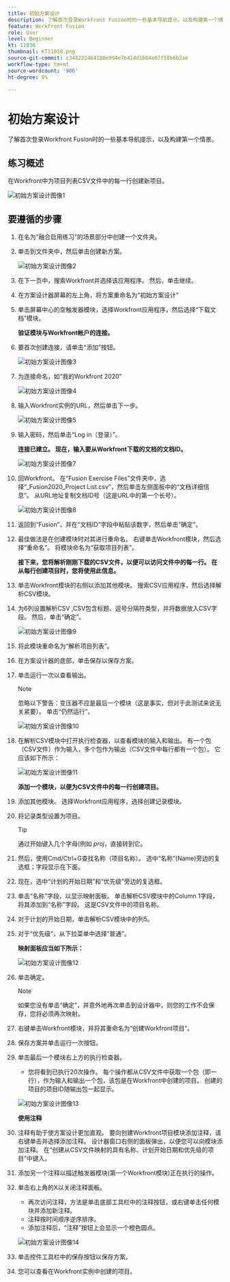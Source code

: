 ```yaml
---
title: 初始方案设计
description: 了解首次登录Workfront Fusion时的一些基本导航提示，以及构建第一个情景。
feature: Workfront Fusion
role: User
level: Beginner
kt: 11038
thumbnail: KT11038.png
source-git-commit: c348222464180e994e7b414d1b84e07f58b6b2ae
workflow-type: tm+mt
source-wordcount: '906'
ht-degree: 0%

---
```



# 初始方案设计

了解首次登录Workfront Fusion时的一些基本导航提示，以及构建第一个情景。

## 练习概述

在Workfront中为项目列表CSV文件中的每一行创建新项目。

![初始方案设计图像1](../12-exercises/assets/initial-scenario-design-1.png)

## 要遵循的步骤

1. 在名为“融合启用练习”的场景部分中创建一个文件夹。
1. 单击到文件夹中，然后单击创建新方案。

   ![初始方案设计图像2](../12-exercises/assets/initial-scenario-design-2.png)

1. 在下一页中，搜索Workfront并选择该应用程序。 然后，单击继续。
1. 在方案设计器屏幕的左上角，将方案重命名为“初始方案设计”
1. 单击屏幕中心的空触发器模块，选择Workfront应用程序，然后选择“下载文档”模块。

   **验证模块与Workfront帐户的连接。**

1. 要首次创建连接，请单击“添加”按钮。

   ![初始方案设计图像3](../12-exercises/assets/initial-scenario-design-3.png)

1. 为连接命名，如“我的Workfront 2020”

   ![初始方案设计图像4](../12-exercises/assets/initial-scenario-design-4.png)

1. 输入Workfront实例的URL，然后单击下一步。

   ![初始方案设计图像5](../12-exercises/assets/initial-scenario-design-5.png)

1. 输入密码，然后单击“Log in（登录）”。

   **连接已建立。 现在，输入要从Workfront下载的文档的文档ID。**

   ![初始方案设计图像7](../12-exercises/assets/initial-scenario-design-7.png)

1. 回Workfront。 在“Fusion Exercise Files”文件夹中，选择“_Fusion2020_Project List.csv”，然后单击左侧面板中的“文档详细信息”。 从URL地址复制文档ID号（这是URL中的第一个长号）。

   ![初始方案设计图像8](../12-exercises/assets/initial-scenario-design-8.png)

1. 返回到“Fusion”，并在“文档ID”字段中粘贴该数字，然后单击“确定”。
1. 最佳做法是在创建模块时对其进行重命名。 右键单击Workfront模块，然后选择“重命名”。 将模块命名为“获取项目列表”。

   **接下来，您将解析刚刚下载的CSV文件，以便可以访问文件中的每一行。 在从每行创建项目时，您将使用此信息。**

1. 单击Workfront模块的右侧以添加其他模块。 搜索CSV应用程序，然后选择解析CSV模块。
1. 为6列设置解析CSV ,CSV包含标题、逗号分隔符类型，并将数据放入CSV字段。 然后，单击“确定”。

   ![初始方案设计图像9](../12-exercises/assets/initial-scenario-design-9.png)

1. 将此模块重命名为“解析项目列表”。
1. 在方案设计器的底部，单击保存以保存方案。
1. 单击运行一次以查看输出。

   >[!NOTE]
   >
   >忽略以下警告：变压器不应是最后一个模块（这是事实，但对于此测试来说无关紧要）。 单击“仍然运行”。

   ![初始方案设计图像10](../12-exercises/assets/initial-scenario-design-10.png)

1. 在解析CSV模块中打开执行检查器，以查看模块的输入和输出。 有一个包（CSV文件）作为输入，多个包作为输出（CSV文件中每行都有一个包）。 它应该如下所示：

   ![初始方案设计图像11](../12-exercises/assets/initial-scenario-design-11.png)

   **添加一个模块，以便为CSV文件中的每一行创建项目。**

1. 添加其他模块。 选择Workfront应用程序，选择创建记录模块。
1. 将记录类型设置为项目。

   >[!TIP]
   >
   >通过开始键入几个字母(例如 *proj*，直接转到它。

1. 然后，使用Cmd/Ctrl+G查找名称（项目名称）。 选中“名称”(Name)旁边的复选框；字段显示在下面。
1. 现在，选中“计划的开始日期”和“优先级”旁边的复选框。
1. 单击“名称”字段，以显示映射面板。 单击解析CSV模块中的Column 1字段，将其添加到“名称”字段。 这是CSV文件中的项目名称。
1. 对于计划的开始日期，单击解析CSV模块中的列5。
1. 对于“优先级”，从下拉菜单中选择“普通”。

   **映射面板应当如下所示：**

   ![初始方案设计图像12](../12-exercises/assets/initial-scenario-design-12.png)

1. 单击确定。

   >[!NOTE]
   >
   >如果您没有单击“确定”，并意外地再次单击到设计器中，则您的工作不会保存，您将必须再次映射。

1. 右键单击Workfront模块，并将其重命名为“创建Workfront项目”。
1. 保存方案并单击运行一次按钮。
1. 单击最后一个模块右上方的执行检查器。

   + 您将看到已执行20次操作。 每个操作都从CSV文件中获取一个包（即一行），作为输入和输出一个包，该包是在Workfront中创建的项目。 创建的项目的项目ID随输出包一起显示。

   ![初始方案设计图像13](../12-exercises/assets/initial-scenario-design-13.png)

   **使用注释**

1. 注释有助于使方案设计更加直观。 要向创建Workfront项目模块添加注释，请右键单击并选择添加注释。 设计器窗口右侧的面板弹出，以便您可以向模块添加注释。 在“创建从CSV文件映射的具有名称、计划开始日期和优先级的项目”中键入。
1. 添加另一个注释以描述触发器模块(第一个Workfront模块)正在执行的操作。
1. 单击右上角的X以关闭注释面板。

   + 再次访问注释，方法是单击底部工具栏中的注释按钮，或右键单击任何模块并添加新注释。
   + 注释按时间顺序逆序排序。
   + 添加注释后，“注释”按钮上会显示一个橙色圆点。

   ![初始方案设计图像14](../12-exercises/assets/initial-scenario-design-14.png)

1. 单击控件工具栏中的保存按钮以保存方案。
1. 您可以查看在Workfront实例中创建的项目。
